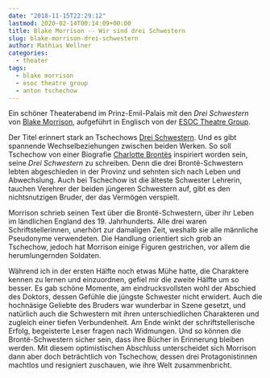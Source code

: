```yaml
---
date: "2018-11-15T22:29:12"
lastmod: 2020-02-14T00:14:09+00:00
title: Blake Morrison -- Wir sind drei Schwestern
slug: blake-morrison-drei-schwestern
author: Mathias Wellner
categories:
  - theater
tags:
  - blake morrison
  - esoc theatre group
  - anton tschechow
---
```

Ein schöner Theaterabend im Prinz-Emil-Palais mit den _Drei Schwestern_ von [Blake Morrison](https://de.wikipedia.org/wiki/Blake_Morrison), aufgeführt in Englisch von der [ESOC Theatre Group](http://www.esoctheatre.org/). 
<!--more-->

Der Titel erinnert stark an Tschechows [Drei Schwestern](https://de.wikipedia.org/wiki/Drei_Schwestern_(Drama)). Und es gibt spannende Wechselbeziehungen zwischen beiden Werken. So soll Tschechow von einer Biografie [Charlotte Brontës](https://de.wikipedia.org/wiki/Charlotte_Bront%C3%AB) inspiriert worden sein, seine _Drei Schwestern_ zu schreiben. Denn die drei Brontë-Schwestern lebten abgeschieden in der Provinz und sehnten sich nach Leben und Abwechslung. Auch bei Tschechow ist die älteste Schwester Lehrerin, tauchen Verehrer der beiden jüngeren Schwestern auf, gibt es den nichtsnutzigen Bruder, der das Vermögen verspielt. 

Morrison schrieb seinen Text über die Brontë-Schwestern, über ihr Leben im ländlichen England des 19. Jahrhunderts. Alle drei waren Schriftstellerinnen, unerhört zur damaligen Zeit, weshalb sie alle männliche Pseudonyme verwendeten. Die Handlung orientiert sich grob an Tschechow, jedoch hat Morrison einige Figuren gestrichen, vor allem die herumlungernden Soldaten. 

Während ich in der ersten Hälfte noch etwas Mühe hatte, die Charaktere kennen zu lernen und einzuordnen, gefiel mir die zweite Hälfte um so besser. Es gab schöne Momente, am eindrucksvollsten wohl der Abschied des Doktors, dessen Gefühle die jüngste Schwester nicht erwidert. Auch die hochnäsige Geliebte des Bruders war wunderbar in Szene gesetzt, und natürlich auch die Schwestern mit ihren unterschiedlichen Charakteren und zugleich einer tiefen Verbundenheit. Am Ende winkt der schriftstellerische Erfolg, begeisterte Leser fragen nach Widmungen. Und so können die Brontë-Schwestern sicher sein, dass ihre Bücher in Erinnerung bleiben werden. Mit diesem optimistischen Abschluss unterscheidet sich Morrison dann aber doch beträchtlich von Tschechow, dessen drei Protagonistinnen machtlos und resigniert zuschauen, wie ihre Welt zusammenbricht. 
